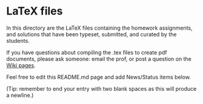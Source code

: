 # LaTeX files

In this directory are the LaTeX files containing the homework assignments, and
solutions that have been typeset, submitted, and curated by the students.

If you have questions about compiling the .tex files to create pdf documents,
please ask someone: email the prof, or post a question on the
[Wiki pages](https://github.com/williamdemeo/Math700Homework/wiki/_pages).

Feel free to edit this README.md page and add News/Status items below.  

(Tip: remember to end your entry with two blank spaces as this will produce a newline.)

